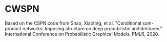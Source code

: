# CWSPN

Based on the CSPN code from Shao, Xiaoting, et al. "Conditional sum-product networks: Imposing structure on deep probabilistic architectures." International Conference on Probabilistic Graphical Models. PMLR, 2020.